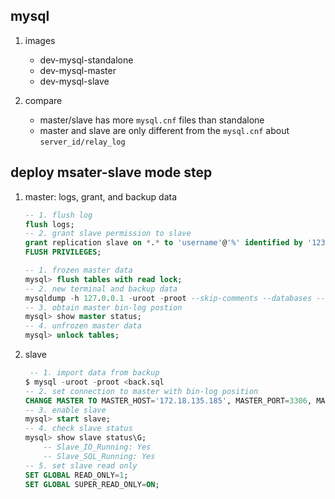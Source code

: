 ## mysql

1. images
   - dev-mysql-standalone
   - dev-mysql-master
   - dev-mysql-slave

2. compare
   - master/slave has more `mysql.cnf` files than standalone
   - master and slave are only different from the `mysql.cnf` about `server_id/relay_log`

## deploy msater-slave mode step

1. master: logs, grant, and backup data

    ```sql
    -- 1. flush log
    flush logs;
    -- 2. grant slave permission to slave
    grant replication slave on *.* to 'username'@'%' identified by '123456';
    FLUSH PRIVILEGES;
    ```

    ```sql
    -- 1. frozen master data
    mysql> flush tables with read lock;
    -- 2. new terminal and backup data
    mysqldump -h 127.0.0.1 -uroot -proot --skip-comments --databases --compact -C -q -f db1 db2  db3 >> back.sql
    -- 3. obtain master bin-log postion
    mysql> show master status;
    -- 4. unfrozen master data
    mysql> unlock tables;
    ```

2. slave

    ```sql
     -- 1. import data from backup
    $ mysql -uroot -proot <back.sql
    -- 2. set connection to master with bin-log position
    CHANGE MASTER TO MASTER_HOST='172.18.135.185', MASTER_PORT=3306, MASTER_USER='repl', MASTER_PASSWORD='repl', MASTER_LOG_FILE='mysql-bin.000028', MASTER_LOG_POS=4032;
    -- 3. enable slave
    mysql> start slave;
    -- 4. check slave status
    mysql> show slave status\G;
        -- Slave_IO_Running: Yes
        -- Slave_SQL_Running: Yes
    -- 5. set slave read only
    SET GLOBAL READ_ONLY=1;
    SET GLOBAL SUPER_READ_ONLY=ON;
    ```
